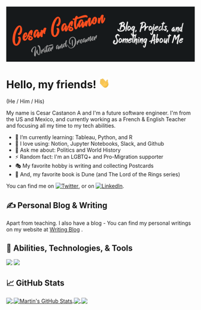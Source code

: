 [![Header](https://raw.githubusercontent.com/castacu0/castacu0/master/readme_header.png "Header")](https://cesarwritingchallenge.blogspot.com/)

# Hello, my friends! <img src="https://raw.githubusercontent.com/castacu0/castacu0/master/wave.gif" width="30px">
(He / Him / His)

My name is Cesar Castanon A and I'm a future software engineer. I'm from the US and Mexico, and currently working as a French & English Teacher and focusing all my time to my tech abilities.

- 🔭 I’m currently learning: Tableau, Python, and R
- 🌱 I love using: Notion, Jupyter Notebooks, Slack, and Github
- 💬 Ask me about: Politics and World History
- ⚡ Random fact: I'm an LGBTQ+ and Pro-Migration supporter
- 🎭 My favorite hobby is writing and collecting Postcards
- 🌄 And, my favorite book is Dune (and The Lord of the Rings series)

 

You can find me on [![Twitter][1.2]][1],  or on [![LinkedIn][3.2]][3].


## &#x270d; Personal Blog & Writing

Apart from teaching. I also have a blog - You can find my personal writings on my website at [Writing Blog](https://cesarwritingchallenge.blogspot.com/) .

## 🔧 Abilities, Technologies, & Tools
![](https://img.shields.io/badge/OS-Linux-informational?style=flat&logo=linux&logoColor=white&color=2bbc8a)
![](https://img.shields.io/badge/Code-Python-informational?style=flat&logo=python&logoColor=white&color=2bbc8a)

## &#x1f4c8; GitHub Stats

<a href="https://github.com/castacu0/castacu0">
  <img align="center" src="https://github-readme-stats.vercel.app/api/top-langs/?username=castacu0&hide=java,html&title_color=ffffff&text_color=c9cacc&icon_color=2bbc8a&bg_color=1d1f21" />
</a>
<a href="https://github.com/castacu0/castacu0">
  <img align="center" src="https://github-readme-stats.vercel.app/api?username=castacu0&show_icons=true&line_height=27&count_private=true&title_color=ffffff&text_color=c9cacc&icon_color=2bbc8a&bg_color=1d1f21" alt="Martin's GitHub Stats" />
</a>

<a href="https://github.com/castacu0/blueblog">
  <img align="center" src="https://github-readme-stats.vercel.app/api/pin/?username=castacu0&repo=blueblog&title_color=ffffff&text_color=c9cacc&icon_color=2bbc8a&bg_color=1d1f21" />
</a>


<a href="https://github.com/castacu0/python_practice">
  <img align="center" src="https://github-readme-stats.vercel.app/api/pin/?username=castacu0&repo=python_practice&title_color=ffffff&text_color=c9cacc&icon_color=2bbc8a&bg_color=1d1f21" />
</a>    

<!-- links to social media icons -->

<!-- icons with padding -->

[1.1]: http://i.imgur.com/tXSoThF.png (twitter icon with padding)
[2.1]: http://i.imgur.com/0o48UoR.png (github icon with padding)

<!-- icons without padding -->

[1.2]: http://i.imgur.com/wWzX9uB.png (twitter icon without padding)
[2.2]: http://i.imgur.com/9I6NRUm.png (github icon without padding)
[3.2]: https://raw.githubusercontent.com/MartinHeinz/MartinHeinz/master/linkedin-3-16.png (LinkedIn icon without padding)


<!-- links to your social media accounts -->

[1]: https://twitter.com/castacu0
[2]: https://github.com/castacu0
[3]: https://www.linkedin.com/in/castacu0/


<!-- Resources IN CASE YOU NEED THEM! -->
<!-- Icons: https://simpleicons.org/ -->
<!-- GitHub Stats: https://github.com/anuraghazra/github-readme-stats -->
<!-- Emojis: https://emojipedia.org/emoji/ -->
<!-- HTML Emojis: https://www.fileformat.info/index.htm -->
<!-- Shields: https://shields.io/ -->
<!-- Awesome GitHub Profile README: https://github.com/abhisheknaiidu/awesome-github-profile-readme -->

<!-- More info, tips and tricks for making GitHub Profile README can be found in my article at https://towardsdatascience.com/build-a-stunning-readme-for-your-github-profile-9b80434fe5d7 -->
